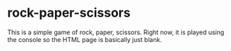 # rock-paper-scissors

This is a simple game of rock, paper, scissors. Right now, it is played using the console so the HTML page is basically just blank.